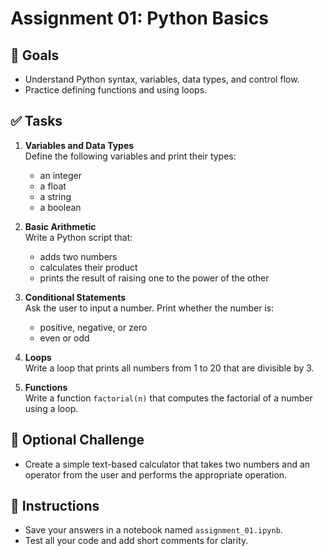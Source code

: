 # Assignment 01: Python Basics

## 🌟 Goals
- Understand Python syntax, variables, data types, and control flow.
- Practice defining functions and using loops.

## ✅ Tasks

1. **Variables and Data Types**  
   Define the following variables and print their types:
   - an integer
   - a float
   - a string
   - a boolean

2. **Basic Arithmetic**  
   Write a Python script that:
   - adds two numbers
   - calculates their product
   - prints the result of raising one to the power of the other

3. **Conditional Statements**  
   Ask the user to input a number. Print whether the number is:
   - positive, negative, or zero
   - even or odd

4. **Loops**  
   Write a loop that prints all numbers from 1 to 20 that are divisible by 3.

5. **Functions**  
   Write a function `factorial(n)` that computes the factorial of a number using a loop.

## 🌟 Optional Challenge
- Create a simple text-based calculator that takes two numbers and an operator from the user and performs the appropriate operation.

## 📌 Instructions
- Save your answers in a notebook named `assignment_01.ipynb`.
- Test all your code and add short comments for clarity.